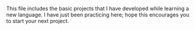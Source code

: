 This file includes the basic projects that I have developed while learning a new language.
I have just been practicing here; hope this encourages you to start your next project.
